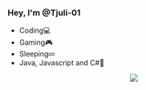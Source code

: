 ### Hey, I'm @Tjuli-01 
- Coding💻
- Gaming🎮
- Sleeping💤
- Java, Javascript and C#🐧

<p align="center"> 
  <img src="https://github-readme-stats.vercel.app/api?username=Tjuli-01&show_icons=true&theme=onedark"> 
</p>
